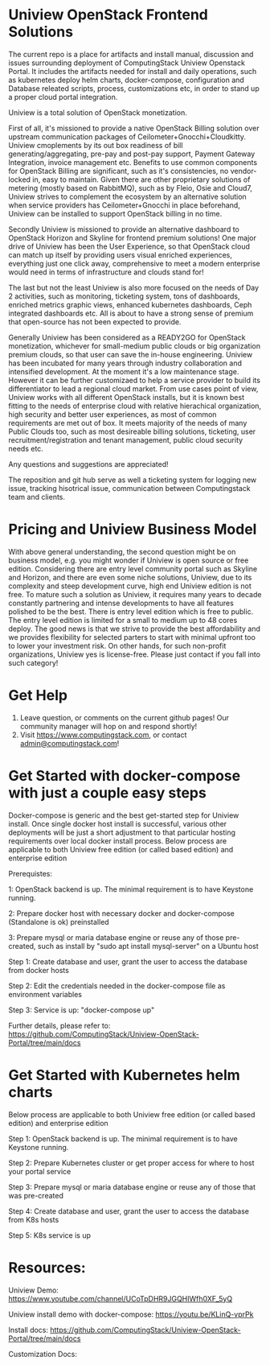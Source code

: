 # Uniview OpenStack Frontend Solutions
The current repo is a place for artifacts and install manual, discussion and issues surrounding deployment of ComputingStack Uniview Openstack Portal. It includes the artifacts needed for install and daily operations, such as kubernetes deploy helm charts, docker-compose, configuration and Database releated scripts, process, customizations etc, in order to stand up a proper cloud portal integration.

Uniview is a total solution of OpenStack monetization. 

First of all, it's missioned to provide a native OpenStack Billing solution over upstream communication packages of Ceilometer+Gnocchi+Cloudkitty. Uniview cmoplements by its out box readiness of bill generating/aggregating, pre-pay and post-pay support, Payment Gateway Integration, invoice management etc. Benefits to use common components for OpenStack Billing are significant, such as it's consistencies, no vendor-locked in, easy to maintain. Given there are other proprietary solutions of metering (mostly based on RabbitMQ), such as by Fleio, Osie and Cloud7, Uniview strives to complement the ecosystem by an alternative solution when service providers has Ceilometer+Gnocchi in place beforehand, Uniview can be installed to support OpenStack billing in no time. 

Secondly Uniview is missioned to provide an alternative dashboard to OpenStack Horizon and Skyline for frontend premium solutions! One major drive of Uniview has been the User Experience, so that OpenStack cloud can match up itself by providing users visual enriched experiences, everything just one click away, comprehensive to meet a modern enterprise would need in terms of infrastructure and clouds stand for! 

The last but not the least Uniview is also more focused on the needs of Day 2 activities, such as monitoring, ticketing system, tons of dashboards, enriched metrics graphic views, enhanced kubernetes dashboards, Ceph integrated dashboards etc. All is about to have a strong sense of premium that open-source has not been expected to provide.

Generally Uniview has been considered as a READY2GO for OpenStack monetization, whichever for small-medium public clouds or big organization premium clouds, so that user can save the in-house engineering. Uniview has been incubated for many years through industry collaboration and intensified development. At the moment it's a low maintenance stage. However it can be further customizaed to help a service provider to build its differentiator to lead a regional cloud market.  From use cases point of view, Uniview works with all different OpenStack installs, but it is known best fitting to the needs of enterprise cloud with relative hierachical organization, high security and better user experiences, as most of common requirements are met out of box. It meets majority of the needs of many Public Clouds too, such as most desireable billing solutions, ticketing,  user recruitment/registration and tenant management, public cloud security needs etc. 

Any questions and suggestions are appreciated!

The reposition and git hub serve as well a ticketing system for logging new issue, tracking hisotrical issue, communication between Computingstack team and clients.

# Pricing and Uniview Business Model

With above general understanding, the second question might be on business model, e.g. you might wonder if Uniview is open source or free edition. Considering there are entry level community portal such as Skyline and Horizon, and there are even some niche solutions, Uniview, due to its complexity and steep development curve, high end Uniview edition is not free. To mature such a solution as Uniview, it requires many years to decade constantly partnering and intense developments to have all features polished to be the best.  There is entry level edition which is free to public. The entry level edition is limited for a small to medium up to 48 cores deploy. The good news is that we strive to provide the best affordability and we provides flexibility for selected parters to start with minimal upfront too to lower your investment risk. On other hands, for such non-profit organizations, Uniview yes is license-free. Please just contact if you fall into such category! 

# Get Help

1. Leave question, or comments on the current github pages! Our community manager will hop on and respond shortly!
2. Visit https://www.computingstack.com, or contact admin@computingstack.com!

# Get Started with docker-compose with just a couple easy steps
Docker-compose is generic and the best get-started step for Uniview install. Once single docker host install is successful, various other deployments will be just a short adjustment to that particular hosting requirements over local docker install process. Below process are applicable to both Uniview free edition (or called based edition) and enterprise 
edition

Prerequistes:

1: OpenStack backend is up. The minimal requirement is to have Keystone running.

2: Prepare docker host with necessary docker and docker-compose (Standalone is ok) preinstalled

3: Prepare mysql or maria database engine or reuse any of those pre-created, such as install by "sudo apt install mysql-server" on a Ubuntu host

Step 1: Create database and user, grant the user to access the database from docker hosts

Step 2: Edit the credentials needed in the docker-compose file as environment variables 

Step 3: Service is up: "docker-compose up"

Further details, please refer to: https://github.com/ComputingStack/Uniview-OpenStack-Portal/tree/main/docs

# Get Started with Kubernetes helm charts
Below process are applicable to both Uniview free edition (or called based edition) and enterprise 
edition

Step 1: OpenStack backend is up. The minimal requirement is to have Keystone running.

Step 2: Prepare Kubernetes cluster or get proper access for where to host your portal service

Step 3: Prepare mysql or maria database engine or reuse any of those that was pre-created

Step 4: Create database and user, grant the user to access the database from K8s hosts

Step 5: K8s service is up

# Resources:
Uniview Demo: https://www.youtube.com/channel/UCoTpDHR9JGQHIWfh0XF_5yQ

Uniview install demo with docker-compose: https://youtu.be/KLinQ-vprPk

Install docs: https://github.com/ComputingStack/Uniview-OpenStack-Portal/tree/main/docs

Customization Docs: 

